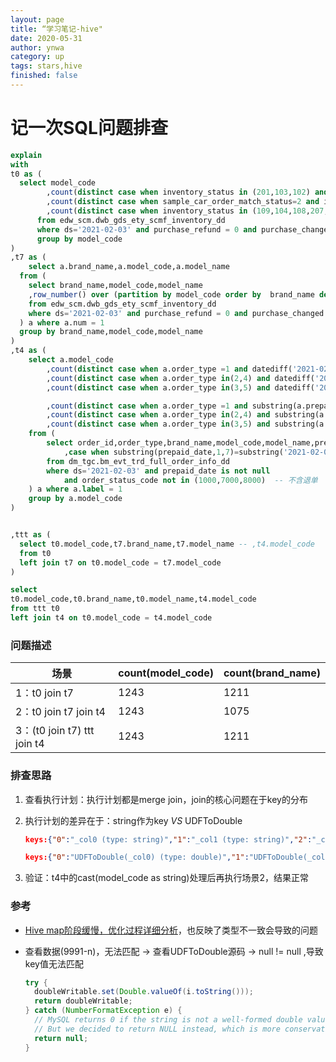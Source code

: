 ```yaml
---
layout: page
title: “学习笔记-hive"
date: 2020-05-31
author: ynwa
category: up
tags: stars,hive
finished: false
---
```




# 记一次SQL问题排查

```sql
explain
with 
t0 as (
  select model_code
        ,count(distinct case when inventory_status in (201,103,102) and sample_car_order_match_status<>2 and is_can_sale=1 then purchase_bill_item_id else null end) as can_sale_car
        ,count(distinct case when sample_car_order_match_status=2 and inventory_status not in (109,104,108,207,204,205,206) then purchase_bill_item_id else null end) as locked_sample_car_can_sale
        ,count(distinct case when inventory_status in (109,104,108,207,204,205,206) and  (inventory_status in (103,102,105,201,202,203) and sample_car_order_match_status<>2  and is_can_sale=0) then purchase_bill_item_id else null end) as to_be_delivered_car
      from edw_scm.dwb_gds_ety_scmf_inventory_dd
      where ds='2021-02-03' and purchase_refund = 0 and purchase_changed = 0 
      group by model_code
)
,t7 as (
	select a.brand_name,a.model_code,a.model_name
  from (
    select brand_name,model_code,model_name
    ,row_number() over (partition by model_code order by  brand_name desc ) num
    from edw_scm.dwb_gds_ety_scmf_inventory_dd
    where ds='2021-02-03' and purchase_refund = 0 and purchase_changed = 0 
  ) a where a.num = 1
  group by brand_name,model_code,model_name
)
,t4 as (
	select a.model_code
    	,count(distinct case when a.order_type =1 and datediff('2021-02-03',a.prepaid_date)<7 then a.order_id else null end) as fullpay_last_7_days_order_num
    	,count(distinct case when a.order_type in(2,4) and datediff('2021-02-03',a.prepaid_date)<7 then a.order_id else null end) as partpay_last_7_days_order_num
    	,count(distinct case when a.order_type in(3,5) and datediff('2021-02-03',a.prepaid_date)<7 then a.order_id else null end) as rent_last_7_days_order_num

    	,count(distinct case when a.order_type =1 and substring(a.prepaid_date,1,7)=substring('2021-02-03',1,7) then a.order_id else null end ) as fullpay_last_month_order_num
    	,count(distinct case when a.order_type in(2,4) and substring(a.prepaid_date,1,7)=substring('2021-02-03',1,7) then a.order_id else null end ) as partpay_last_month_order_num
    	,count(distinct case when a.order_type in(3,5) and substring(a.prepaid_date,1,7)=substring('2021-02-03',1,7) then a.order_id else null end ) as rent_last_month_order_num
    from (
        select order_id,order_type,brand_name,model_code,model_name,prepaid_date
            ,case when substring(prepaid_date,1,7)=substring('2021-02-03',1,7) or datediff('2021-02-03',prepaid_date)<7  then 1 else 0 end as label --对当月和近七天的销量数据进行打标
        from dm_tgc.bm_evt_trd_full_order_info_dd
        where ds='2021-02-03' and prepaid_date is not null
            and order_status_code not in (1000,7000,8000)  -- 不含退单
    ) a where a.label = 1
    group by a.model_code
)


,ttt as (
  select t0.model_code,t7.brand_name,t7.model_name -- ,t4.model_code
  from t0 
  left join t7 on t0.model_code = t7.model_code
)

select 
t0.model_code,t0.brand_name,t0.model_name,t4.model_code
from ttt t0 
left join t4 on t0.model_code = t4.model_code
```

### 问题描述

| 场景                        | count(model_code) | count(brand_name) |
| --------------------------- | ----------------- | ----------------- |
| 1：t0 join t7               | 1243              | 1211              |
| 2：t0 join t7 join t4       | 1243              | 1075              |
| 3：(t0 join t7) ttt join t4 | 1243              | 1211              |

### 排查思路

1. 查看执行计划：执行计划都是merge join，join的核心问题在于key的分布

2. 执行计划的差异在于：string作为key  <em>VS</em> UDFToDouble

   ```json
   keys:{"0":"_col0 (type: string)","1":"_col1 (type: string)","2":"_col0 (type: string)","3":"_col0 (type: string)","4":"_col0 (type: string)","5":"_col0 (type: string)","6":"_col0 (type: string)"}
   
   keys:{"0":"UDFToDouble(_col0) (type: double)","1":"UDFToDouble(_col1) (type: double)","2":"UDFToDouble(_col0) (type: double)","3":"UDFToDouble(_col0) (type: double)","4":"UDFToDouble(_col0) (type: double)","5":"UDFToDouble(_col0) (type: double)","6":"UDFToDouble(_col0) (type: double)","7":"UDFToDouble(_col0) (type: double)"}
   ```

3. 验证：t4中的cast(model_code as string)处理后再执行场景2，结果正常



### 参考

+ [Hive map阶段缓慢，优化过程详细分析](https://developer.aliyun.com/article/181138)，也反映了类型不一致会导致的问题

+ 查看数据(9991-n)，无法匹配 -> 查看UDFToDouble源码 -> null != null ,导致key值无法匹配

  ```java
  try {
    doubleWritable.set(Double.valueOf(i.toString()));
    return doubleWritable;
  } catch (NumberFormatException e) {
    // MySQL returns 0 if the string is not a well-formed double value.
    // But we decided to return NULL instead, which is more conservative.
    return null;
  }
  ```

  

  